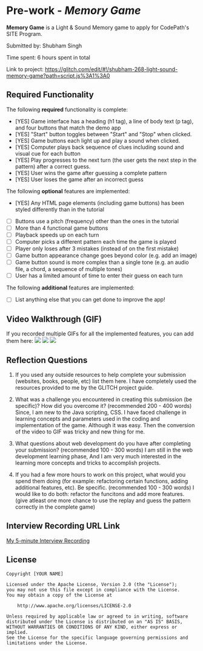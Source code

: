 # Pre-work - *Memory Game*

**Memory Game** is a Light & Sound Memory game to apply for CodePath's SITE Program. 

Submitted by: Shubham Singh

Time spent: 6 hours spent in total

Link to project: https://glitch.com/edit/#!/shubham-268-light-sound-memory-game?path=script.js%3A1%3A0

## Required Functionality

The following **required** functionality is complete:

* [YES] Game interface has a heading (h1 tag), a line of body text (p tag), and four buttons that match the demo app
* [YES] "Start" button toggles between "Start" and "Stop" when clicked. 
* [YES] Game buttons each light up and play a sound when clicked. 
* [YES] Computer plays back sequence of clues including sound and visual cue for each button
* [YES] Play progresses to the next turn (the user gets the next step in the pattern) after a correct guess. 
* [YES] User wins the game after guessing a complete pattern
* [YES] User loses the game after an incorrect guess

The following **optional** features are implemented:

* [YES] Any HTML page elements (including game buttons) has been styled differently than in the tutorial
* [ ] Buttons use a pitch (frequency) other than the ones in the tutorial
* [ ] More than 4 functional game buttons
* [ ] Playback speeds up on each turn
* [ ] Computer picks a different pattern each time the game is played
* [ ] Player only loses after 3 mistakes (instead of on the first mistake)
* [ ] Game button appearance change goes beyond color (e.g. add an image)
* [ ] Game button sound is more complex than a single tone (e.g. an audio file, a chord, a sequence of multiple tones)
* [ ] User has a limited amount of time to enter their guess on each turn

The following **additional** features are implemented:

- [ ] List anything else that you can get done to improve the app!

## Video Walkthrough (GIF)

If you recorded multiple GIFs for all the implemented features, you can add them here:
![](https://i.imgur.com/ZNj1Ma8.gif)
![](https://i.imgur.com/KDeHWxS.gif)
![](https://i.imgur.com/zuKGWhv.gif)

## Reflection Questions
1. If you used any outside resources to help complete your submission (websites, books, people, etc) list them here. 
I have completely used the resources provided to me by the GLITCH project guide.

2. What was a challenge you encountered in creating this submission (be specific)? How did you overcome it? (recommended 200 - 400 words) 
Since, I am new to the Java scripting, CSS. I have faced challenge in learning concepts and parameters used in the coding and implementation of the game. Although it was easy. Then the conversion of the video to GIF was tricky and new thing for me.

3. What questions about web development do you have after completing your submission? (recommended 100 - 300 words) 
I am still in the web development learning phase, And I am very much interested in the learning more concepts and tricks to accomplish projects. 

4. If you had a few more hours to work on this project, what would you spend them doing (for example: refactoring certain functions, adding additional features, etc). Be specific. (recommended 100 - 300 words) 
I would like to do both: refactor the funcitons and add more features. (give atleast one more chance to use the replay and guess the pattern correctly in the complete game)




## Interview Recording URL Link

[My 5-minute Interview Recording](your-link-here)


## License

    Copyright [YOUR NAME]

    Licensed under the Apache License, Version 2.0 (the "License");
    you may not use this file except in compliance with the License.
    You may obtain a copy of the License at

        http://www.apache.org/licenses/LICENSE-2.0

    Unless required by applicable law or agreed to in writing, software
    distributed under the License is distributed on an "AS IS" BASIS,
    WITHOUT WARRANTIES OR CONDITIONS OF ANY KIND, either express or implied.
    See the License for the specific language governing permissions and
    limitations under the License.
